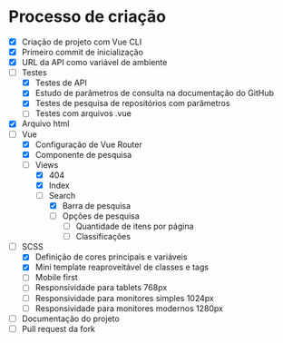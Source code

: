 # Processo de criação

- [x] Criação de projeto com Vue CLI
- [x] Primeiro commit de inicialização
- [x] URL da API como variável de ambiente
- [ ] Testes
  - [x] Testes de API
  - [x] Estudo de parâmetros de consulta na documentação do GitHub
  - [x] Testes de pesquisa de repositórios com parâmetros
  - [ ] Testes com arquivos .vue
- [x] Arquivo html
- [ ] Vue
  - [x] Configuração de Vue Router
  - [x] Componente de pesquisa
  - [ ] Views
    - [x] 404
    - [x] Index
    - [ ] Search
      - [x] Barra de pesquisa
      - [ ] Opções de pesquisa
        - [ ] Quantidade de itens por página
        - [ ] Classificações
- [ ] SCSS
  - [x] Definição de cores principais e variáveis
  - [x] Mini template reaproveitável de classes e tags
  - [ ] Mobile first
  - [ ] Responsividade para tablets 768px
  - [ ] Responsividade para monitores simples 1024px
  - [ ] Responsividade para monitores modernos 1280px
- [ ] Documentação do projeto
- [ ] Pull request da fork